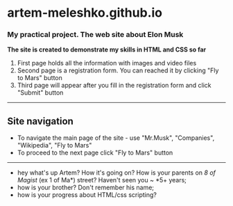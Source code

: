 # artem-meleshko.github.io
### My practical project. The web site about Elon Musk
**The site is created to demonstrate my skills in HTML and CSS so far**
1. First page holds all the information with images and video files
2. Second page is a registration form. You can reached it by clicking "Fly to Mars" button
3. Third page will appear after you fill in the registration form and click "Submit" button
___
## Site navigation
- To navigate the main page of the site - use "Mr.Musk", "Companies", "Wikipedia", "Fly to Mars"
- To proceed to the next page click "Fly to Mars" button

---
- hey what's up Artem? How it's going on? How is your parents on *8 of Magist* (ex 1 of Ma*) street? Haven't seen you ~ *5+ years;
- how is your brother? Don't remember his name;
- how is your progress about HTML/css scripting?
